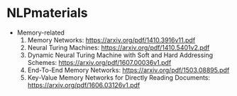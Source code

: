 # NLPmaterials

* Memory-related
  1. Memory Networks: https://arxiv.org/pdf/1410.3916v11.pdf
  2. Neural Turing Machines: https://arxiv.org/pdf/1410.5401v2.pdf
    1. Dynamic Neural Turing Machine with Soft and Hard Addressing Schemes: https://arxiv.org/pdf/1607.00036v1.pdf
  3. End-To-End Memory Networks: https://arxiv.org/pdf/1503.08895.pdf
    1. Key-Value Memory Networks for Directly Reading Documents: https://arxiv.org/pdf/1606.03126v1.pdf


